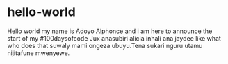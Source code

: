 # hello-world
Hello world my name is Adoyo Alphonce and i am here to announce the start of my #100daysofcode
Jux anasubiri alicia inhali ana jaydee like what who does that suwaly 
mami ongeza ubuyu.Tena sukari nguru utamu nijitafune mwenyewe.
